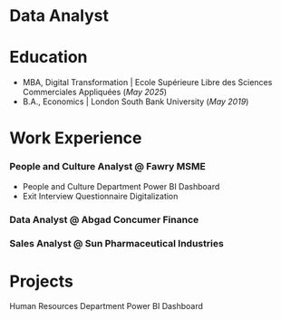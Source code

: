 # Data Analyst
# Education
- MBA, Digital Transformation | Ecole Supérieure Libre des Sciences Commerciales Appliquées (_May 2025_)
- B.A., Economics | London South Bank University (_May 2019_)

# Work Experience
### People and Culture Analyst @ Fawry MSME
- People and Culture Department Power BI Dashboard
-  Exit Interview Questionnaire Digitalization  
### Data Analyst @ Abgad Concumer Finance
### Sales Analyst @ Sun Pharmaceutical Industries

# Projects
Human Resources Department Power BI Dashboard

